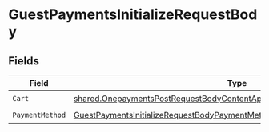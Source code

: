 # GuestPaymentsInitializeRequestBody


## Fields

| Field                                                                                                                                                                        | Type                                                                                                                                                                         | Required                                                                                                                                                                     | Description                                                                                                                                                                  |
| ---------------------------------------------------------------------------------------------------------------------------------------------------------------------------- | ---------------------------------------------------------------------------------------------------------------------------------------------------------------------------- | ---------------------------------------------------------------------------------------------------------------------------------------------------------------------------- | ---------------------------------------------------------------------------------------------------------------------------------------------------------------------------- |
| `Cart`                                                                                                                                                                       | [shared.OnepaymentsPostRequestBodyContentApplication1jsonSchemaPropertiesCart](../../models/shared/onepaymentspostrequestbodycontentapplication1jsonschemapropertiescart.md) | :heavy_check_mark:                                                                                                                                                           | N/A                                                                                                                                                                          |
| `PaymentMethod`                                                                                                                                                              | [GuestPaymentsInitializeRequestBodyPaymentMethod](../../models/operations/guestpaymentsinitializerequestbodypaymentmethod.md)                                                | :heavy_check_mark:                                                                                                                                                           | N/A                                                                                                                                                                          |
